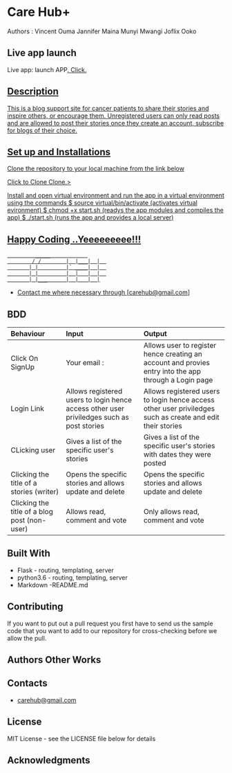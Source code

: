 # Care Hub+

Authors : Vincent Ouma
          Jannifer Maina
          Munyi Mwangi
          Joflix Ooko

## Live app launch

Live app: launch APP<a href = 'https://carehub-kenya.herokuapp.com/'>. Click.

## Description
This is a blog support site for cancer patients to share their stories and inspire others, or encourage them. Unregistered users can only read posts and are allowed to post their stories once they create an account, subscribe for blogs of their choice.

## Set up and Installations

Clone the repository to your local machine from the link below

Click to Clone <link href="https://github.com/vincentouma/Care-Hub" >Clone.>

Install and open virtual environment and run the app in a virtual environment using the commands
  $ source virtual/bin/activate (activates virtual evironment)
  $ chmod +x start.sh  (readys the app modules and compiles the app)
  $ ./start.sh  (runs the app and provides a local server)


## Happy Coding ..Yeeeeeeeee!!!

             _____            
            / /        |  |___|  |  
           | |         |` ____|  |  
           | |         |  |   |  |  
           | |___      |  |   |  |

* Contact me where necessary through [carehub@gmail.com]

## BDD
Behaviour   |  Input | Output|
|:--------|:---------|:--------------|
|Click On SignUp| Your email : | Allows user to register hence creating an account and provies entry into the app through a Login page |
|Login Link |Allows registered users to login hence access other user priviledges such as post stories|Allows registered users to login hence access other user priviledges such as create and edit their stories|
|CLicking user | Gives a list of the specific user's stories |Gives a list of the specific user's stories with dates they were posted|
|Clicking the title of a stories (writer)| Opens the specific stories and allows update and delete |Opens the specific stories and allows update and delete|
|Clicking the title of a blog post (non-user)| Allows read, comment and vote |Only allows read, comment and vote|


## Built With

* Flask - routing, templating, server
* python3.6 - routing, templating, server
* Markdown -README.md

## Contributing

If you want to put out a pull request you first have to send us the sample code that you want to add to our repository for cross-checking before we allow the pull.

## Authors Other Works


## Contacts

* carehub@gmail.com

## License

 MIT License - see the LICENSE file below for details

## Acknowledgments
